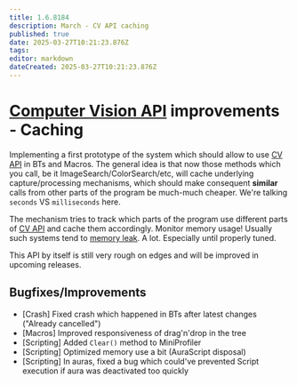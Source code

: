 ```yaml
---
title: 1.6.8184
description: March - CV API caching
published: true
date: 2025-03-27T10:21:23.876Z
tags: 
editor: markdown
dateCreated: 2025-03-27T10:21:23.876Z
---
```


# [Computer Vision API](https://wiki.eyeauras.net/en/scripting/api/IComputerVisionExperimentalScriptingApi) improvements - Caching
Implementing a first prototype of the system which should allow to use [CV API](https://wiki.eyeauras.net/en/scripting/api/IComputerVisionExperimentalScriptingApi) in BTs and Macros. The general idea is that now those methods which you call, be it ImageSearch/ColorSearch/etc, will cache underlying capture/processing mechanisms, which should make consequent **similar** calls from other parts of the program be much-much cheaper. We're talking `seconds` VS `milliseconds` here. 

The mechanism tries to track which parts of the program use different parts of [CV API](https://wiki.eyeauras.net/en/scripting/api/IComputerVisionExperimentalScriptingApi) and cache them accordingly. Monitor memory usage! Usually such systems tend to [memory leak](https://en.wikipedia.org/wiki/Memory_leak). A lot. Especially until properly tuned. 

This API by itself is still very rough on edges and will be improved in upcoming releases. 


## Bugfixes/Improvements
- [Crash] Fixed crash which happened in BTs after latest changes ("Already cancelled") 
- [Macros] Improved responsiveness of drag'n'drop in the tree
- [Scripting] Added `Clear()` method to MiniProfiler
- [Scripting] Optimized memory use a bit (AuraScript disposal)
- [Scripting] In auras, fixed a bug which could've prevented Script execution if aura was deactivated too quickly


